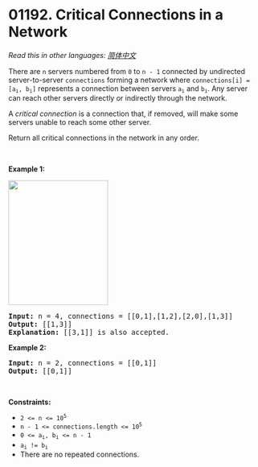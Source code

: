 # 01192. Critical Connections in a Network

  _Read this in other languages:_
    [_简体中文_](README.zh-CN.md)

<p>There are <code>n</code> servers numbered from <code>0</code> to <code>n - 1</code> connected by undirected server-to-server <code>connections</code> forming a network where <code>connections[i] = [a<sub>i</sub>, b<sub>i</sub>]</code> represents a connection between servers <code>a<sub>i</sub></code> and <code>b<sub>i</sub></code>. Any server can reach other servers directly or indirectly through the network.</p>

<p>A <em>critical connection</em> is a connection that, if removed, will make some servers unable to reach some other server.</p>

<p>Return all critical connections in the network in any order.</p>

<p>&nbsp;</p>
<p><strong>Example 1:</strong></p>
<img alt="" src="https://assets.leetcode.com/uploads/2019/09/03/1537_ex1_2.png" style="width: 198px; height: 248px;" />
<pre>
<strong>Input:</strong> n = 4, connections = [[0,1],[1,2],[2,0],[1,3]]
<strong>Output:</strong> [[1,3]]
<strong>Explanation:</strong> [[3,1]] is also accepted.
</pre>

<p><strong>Example 2:</strong></p>

<pre>
<strong>Input:</strong> n = 2, connections = [[0,1]]
<strong>Output:</strong> [[0,1]]
</pre>

<p>&nbsp;</p>
<p><strong>Constraints:</strong></p>

<ul>
	<li><code>2 &lt;= n &lt;= 10<sup>5</sup></code></li>
	<li><code>n - 1 &lt;= connections.length &lt;= 10<sup>5</sup></code></li>
	<li><code>0 &lt;= a<sub>i</sub>, b<sub>i</sub> &lt;= n - 1</code></li>
	<li><code>a<sub>i</sub> != b<sub>i</sub></code></li>
	<li>There are no repeated connections.</li>
</ul>
